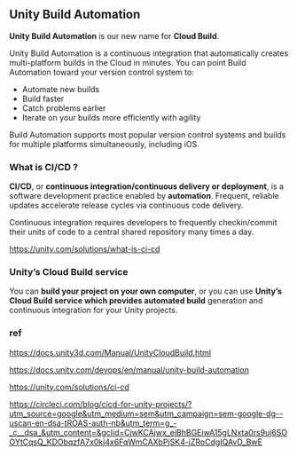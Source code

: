## Unity Build Automation
**Unity Build Automation** is our new name for **Cloud Build**. 

Unity Build Automation is a continuous integration that automatically creates multi-platform builds in the Cloud in minutes. You can point Build Automation toward your version control system to:


- Automate new builds
- Build faster
- Catch problems earlier
- Iterate on your builds more efficiently with agility

Build Automation supports most popular version control systems and builds for multiple platforms simultaneously, including iOS.


### What is CI/CD ?
**CI/CD**, or **continuous integration/continuous delivery or deployment**, is a software development practice enabled by **automation**. Frequent, reliable updates accelerate release cycles via continuous code delivery.

Continuous integration requires developers to frequently checkin/commit their units of code to a central shared repository many times a day. 


https://unity.com/solutions/what-is-ci-cd

### Unity’s Cloud Build service 
You can **build your project on your own computer**, or you can use **Unity’s Cloud Build service which provides automated build** generation and continuous integration for your Unity projects.


### ref 
https://docs.unity3d.com/Manual/UnityCloudBuild.html

https://docs.unity.com/devops/en/manual/unity-build-automation

https://unity.com/solutions/ci-cd

https://circleci.com/blog/cicd-for-unity-projects/?utm_source=google&utm_medium=sem&utm_campaign=sem-google-dg--uscan-en-dsa-tROAS-auth-nb&utm_term=g_-_c__dsa_&utm_content=&gclid=CjwKCAjwx_eiBhBGEiwA15gLNxta0rs9uj6SOOYtCqsQ_KDObqzfA7x0kj4x6FqWmCAXbPjSK4-jZRoCdgIQAvD_BwE
